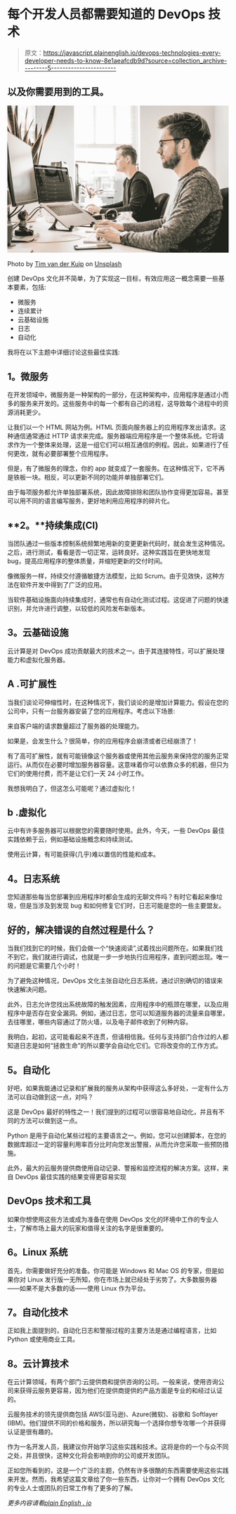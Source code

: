 # 每个开发人员都需要知道的 DevOps 技术

> 原文：<https://javascript.plainenglish.io/devops-technologies-every-developer-needs-to-know-8e1aeafcdb9d?source=collection_archive---------5----------------------->

## 以及你需要用到的工具。

![](img/da89b4579299b2300f75209189eb353e.png)

Photo by [Tim van der Kuip](https://unsplash.com/@timmykp?utm_source=medium&utm_medium=referral) on [Unsplash](https://unsplash.com?utm_source=medium&utm_medium=referral)

创建 DevOps 文化并不简单，为了实现这一目标，有效应用这一概念需要一些基本要素，包括:

*   微服务
*   连续累计
*   云基础设施
*   日志
*   自动化

我将在以下主题中详细讨论这些最佳实践:

## **1。微服务**

在开发领域中，微服务是一种架构的一部分，在这种架构中，应用程序是通过小而多的服务来开发的。这些服务中的每一个都有自己的进程，这导致每个进程中的资源消耗更少。

让我们以一个 HTML 网站为例。HTML 页面向服务器上的应用程序发出请求。这种通信通常通过 HTTP 请求来完成。服务器端应用程序是一个整体系统。它将请求作为一个整体来处理，这是一组它们可以相互通信的例程。因此，如果进行了任何更改，就有必要部署整个应用程序。

但是，有了微服务的理念，你的 app 就变成了一套服务。在这种情况下，它不再是铁板一块。相反，可以更新不同的功能并单独部署它们。

由于每项服务都允许单独部署系统，因此故障排除和团队协作变得更加容易。甚至可以用不同的语言编写服务，更好地利用应用程序的碎片化。

## **2。**持续集成(CI)

当团队通过一些版本控制系统频繁地用新的变更更新代码时，就会发生这种情况。之后，进行测试，看看是否一切正常，运转良好。这种实践旨在更快地发现 bug，提高应用程序的整体质量，并缩短更新的交付时间。

像微服务一样，持续交付遵循敏捷方法模型，比如 Scrum。由于见效快，这种方法在软件开发中得到了广泛的应用。

当软件基础设施面向持续集成时，通常也有自动化测试过程。这促进了问题的快速识别，并允许进行调整，以较低的风险发布新版本。

## **3。云基础设施**

云计算是对 DevOps 成功贡献最大的技术之一。由于其连接特性，可以扩展处理能力和虚拟化服务器。

## **A .可扩展性**

当我们谈论可伸缩性时，在这种情况下，我们谈论的是增加计算能力。假设在您的公司中，只有一台服务器安装了您的应用程序。考虑以下场景:

来自客户端的请求数量超过了服务器的处理能力。

如果是，会发生什么？很简单，你的应用程序会崩溃或者已经崩溃了！

有了高可扩展性，就有可能镜像这个服务器或使用其他云服务来保持您的服务正常运行。从而仅在必要时增加服务器容量。这意味着你可以依靠众多的机器，但只为它们的使用付费，而不是让它们一天 24 小时工作。

我想我明白了，但这怎么可能呢？通过虚拟化！

## b .虚拟化

云中有许多服务器可以根据您的需要随时使用。此外，今天，一些 DevOps 最佳实践依赖于云，例如基础设施概念和持续测试。

使用云计算，有可能获得(几乎)难以置信的性能和成本。

## **4。日志系统**

您知道那些每当您部署到应用程序时都会生成的无聊文件吗？有时它看起来像垃圾，但是当涉及到发现 bug 和如何修复它们时，日志可能是您的一些主要盟友。

## **好的，解决错误的自然过程是什么？**

当我们找到它的时候，我们会做一个“快速阅读”,试着找出问题所在。如果我们找不到它，我们就进行调试，也就是一步一步地执行应用程序，直到问题出现。唯一的问题是它需要几个小时！

为了避免这种情况，DevOps 文化主张自动化日志系统，通过识别确切的错误来快速解决问题。

此外，日志允许您找出系统故障的触发因素，应用程序中的瓶颈在哪里，以及应用程序中是否存在安全漏洞。例如，通过日志，您可以知道服务器的流量来自哪里，去往哪里，哪些内容通过了防火墙，以及电子邮件收到了何种内容。

我明白，起初，这可能看起来不连贯，但请相信我。任何与支持部门合作过的人都知道日志是如何“拯救生命”的所以要学会自动化它们。它将改变你的工作方式。

## **5。自动化**

好吧，如果我能通过记录和扩展我的服务从架构中获得这么多好处，一定有什么方法可以自动做到这一点，对吗？

这是 DevOps 最好的特性之一！我们提到的过程可以很容易地自动化，并且有不同的方法可以做到这一点。

Python 是用于自动化某些过程的主要语言之一。例如，您可以创建脚本，在您的数据库超过一定的容量利用率百分比时向您发出警报，从而允许您采取一些预防措施。

此外，最大的云服务提供商使用自动记录、警报和监控流程的解决方案。这样，来自 DevOps 最佳实践的结果变得更容易实现

## **DevOps 技术和工具**

如果你想使用这些方法或成为准备在使用 DevOps 文化的环境中工作的专业人士，了解市场上最大的玩家和值得关注的名字是很重要的。

## **6。Linux 系统**

首先，你需要做好充分的准备。你可能是 Windows 和 Mac OS 的专家，但是如果你对 Linux 发行版一无所知，你在市场上就已经处于劣势了。大多数服务器——如果不是大多数的话——使用 Linux 作为平台。

## **7。自动化技术**

正如我上面提到的，自动化日志和警报过程的主要方法是通过编程语言，比如 Python 或使用商业工具。

## **8。云计算技术**

在云计算领域，有两个部门:云提供商和提供咨询的公司。一般来说，使用咨询公司来获得云服务更容易，因为他们在提供商提供的产品方面是专业的和经过认证的。

云服务技术的领先提供商包括 AWS(亚马逊)、Azure(微软)、谷歌和 Softlayer (IBM)。他们提供不同的价格和服务，所以研究每一个选择你想专攻哪一个并获得认证是很有趣的。

作为一名开发人员，我建议你开始学习这些实践和技术。这将是你的一个与众不同之处，并且很快，这种文化将会影响到你的公司或开发团队。

正如您所看到的，这是一个广泛的主题，仍然有许多很酷的东西需要使用这些实践来开发。然而，我希望这篇文章给了你一些东西，让你对一个拥有 DevOps 文化的专业人士或团队的日常工作有了更多的了解。

*更多内容请看*[*plain English . io*](http://plainenglish.io/)